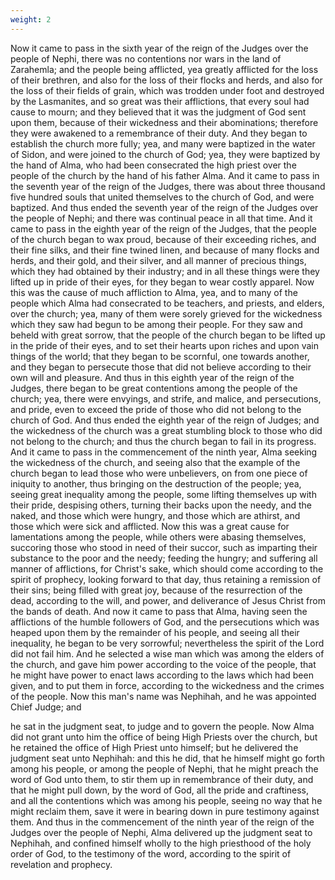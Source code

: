 ```yaml
---
weight: 2
---
```

Now it came to pass in the sixth year of the reign of the Judges over the people of Nephi, there was no contentions nor wars in the land of Zarahemla; and the people being afflicted, yea greatly afflicted for the loss of their brethren, and also for the loss of their flocks and herds, and also for the loss of their fields of grain, which was trodden under foot and destroyed by the Lasmanites, and so great was their afflictions, that every soul had cause to mourn; and they believed that it was the judgment of God sent upon them, because of their wickedness and their abominations; therefore they were awakened to a remembrance of their duty. And they began to establish the church more fully; yea, and many were baptized in the water of Sidon, and were joined to the church of God; yea, they were baptized by the hand of Alma, who had been consecrated the high priest over the people of the church by the hand of his father Alma. And it came to pass in the seventh year of the reign of the Judges, there was about three thousand five hundred souls that united themselves to the church of God, and were baptized. And thus ended the seventh year of the reign of the Judges over the people of Nephi; and there was continual peace in all that time. And it came to pass in the eighth year of the reign of the Judges, that the people of the church began to wax proud, because of their exceeding riches, and their fine silks, and their fine twined linen, and because of many flocks and herds, and their gold, and their silver, and all manner of precious things, which they had obtained by their industry; and in all these things were they lifted up in pride of their eyes, for they began to wear costly apparel. Now this was the cause of much affliction to Alma, yea, and to many of the people which Alma had consecrated to be teachers, and priests, and elders, over the church; yea, many of them were sorely grieved for the wickedness which they saw had begun to be among their people. For they saw and beheld with great sorrow,  that the people of the church began to be lifted up in the pride of their eyes, and to set their hearts upon riches and upon vain things of the world; that they began to be scornful, one towards another, and they began to persecute those that did not believe according to their own will and pleasure. And thus in this eighth year of the reign of the Judges, there began to be great contentions among the people of the church; yea, there were envyings, and strife, and malice, and persecutions, and pride, even to exceed the pride of those who did not belong to the church of God. And thus ended the eighth year of the reign of Judges; and the wickedness of the church was a great stumbling block to those who did not belong to the church; and thus the church began to fail in its progress. And it came to pass in the commencement of the ninth year, Alma seeking the wickedness of the church, and seeing also that the example of the church began to lead those who were unbelievers, on from one piece of iniquity to another, thus bringing on the destruction of the people; yea, seeing great inequality among the people, some lifting themselves up with their pride, despising others, turning their backs upon the needy, and the naked, and those which were hungry, and those which are athirst, and those which were sick and afflicted. Now this was a great cause for lamentations among the people, while others were abasing themselves, succoring those who stood in need of their succor, such as imparting their substance to the poor and the needy; feeding the hungry; and suffering all manner of afflictions, for Christ's sake, which should come according to the spirit of prophecy, looking forward to that day, thus retaining a remission of their sins; being filled with great joy, because of the resurrection of the dead, according to the will, and power, and deliverance of Jesus Christ from the bands of death. And now it came to pass that Alma, having seen the afflictions of the humble followers of God, and the persecutions which was heaped upon them by the remainder of his people, and seeing all their inequality, he began to be very sorrowful; nevertheless the spirit of the Lord did not fail him. And he selected a wise man which was among the elders of the church, and gave him power according to the voice of the people, that he might have power to enact laws according to the laws which had been given, and to put them in force, according to the wickedness and the crimes of the people. Now this man's name was Nephihah, and he was appointed Chief Judge; and

 he sat in the judgment seat, to judge and to govern the people. Now Alma did not grant unto him the office of being High Priests over the church, but he retained the office of High Priest unto himself; but he delivered the judgment seat unto Nephihah: and this he did, that he himself might go forth among his people, or among the people of Nephi, that he might preach the word of God unto them, to stir them up in remembrance of their duty, and that he might pull down, by the word of God, all the pride and craftiness, and all the contentions which was among his people, seeing no way that he might reclaim them, save it were in bearing down in pure testimony against them. And thus in the commencement of the ninth year of the reign of the Judges over the people of Nephi, Alma delivered up the judgment seat to Nephihah, and confined himself wholly to the high priesthood of the holy order of God, to the testimony of the word, according to the spirit of revelation and prophecy.

